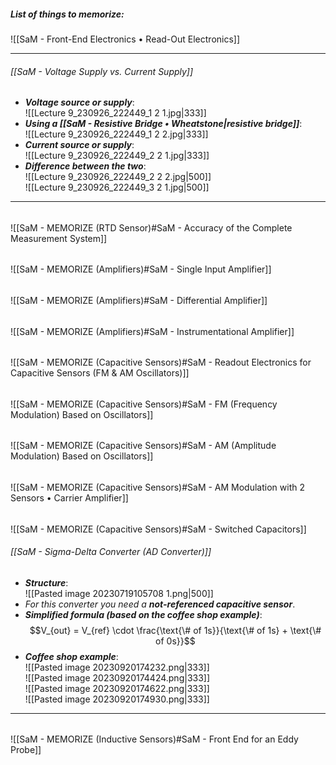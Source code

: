 ##### List of things to memorize:
![[SaM - Front-End Electronics • Read-Out Electronics]]

---
###### [[SaM - Voltage Supply vs. Current Supply]]
- ***Voltage source or supply***:<br>![[Lecture 9_230926_222449_1 2 1.jpg|333]]
- ***Using a [[SaM - Resistive Bridge • Wheatstone|resistive bridge]]***:<br>![[Lecture 9_230926_222449_1 2 2.jpg|333]]
- ***Current source or supply***:<br>![[Lecture 9_230926_222449_2 2 1.jpg|333]]
- ***Difference between the two***:<br>![[Lecture 9_230926_222449_2 2 2.jpg|500]]<br>![[Lecture 9_230926_222449_3 2 1.jpg|500]]

---
###### 
![[SaM - MEMORIZE (RTD Sensor)#SaM - Accuracy of the Complete Measurement System]]
###### 

![[SaM - MEMORIZE (Amplifiers)#SaM - Single Input Amplifier]]
######
![[SaM - MEMORIZE (Amplifiers)#SaM - Differential Amplifier]]
###### 
![[SaM - MEMORIZE (Amplifiers)#SaM - Instrumentational Amplifier]]
###### 
![[SaM - MEMORIZE (Capacitive Sensors)#SaM - Readout Electronics for Capacitive Sensors (FM & AM Oscillators)]]

###### 
![[SaM - MEMORIZE (Capacitive Sensors)#SaM - FM (Frequency Modulation) Based on Oscillators]]

###### 
![[SaM - MEMORIZE (Capacitive Sensors)#SaM - AM (Amplitude Modulation) Based on Oscillators]]

###### 
![[SaM - MEMORIZE (Capacitive Sensors)#SaM - AM Modulation with 2 Sensors • Carrier Amplifier]]

###### 
![[SaM - MEMORIZE (Capacitive Sensors)#SaM - Switched Capacitors]]

###### [[SaM - Sigma-Delta Converter (AD Converter)]]
- ***Structure***:<br>![[Pasted image 20230719105708 1.png|500]]
- _For this converter you need a **not-referenced capacitive sensor**_.
- ***Simplified formula (based on the coffee shop example)***:$$V_{out} = V_{ref} \cdot \frac{\text{\# of 1s}}{\text{\# of 1s} + \text{\# of 0s}}$$
- ***Coffee shop example***:<br>![[Pasted image 20230920174232.png|333]]<br>![[Pasted image 20230920174424.png|333]]<br>![[Pasted image 20230920174622.png|333]]<br>![[Pasted image 20230920174930.png|333]]

---
######
![[SaM - MEMORIZE (Inductive Sensors)#SaM - Front End for an Eddy Probe]]

